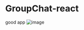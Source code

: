 # GroupChat-react
good app
![image](https://user-images.githubusercontent.com/88718975/169918507-dca6b63d-bf03-4bb5-8973-1a0eb73ffa54.png)
